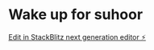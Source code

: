 # Wake up for suhoor

[Edit in StackBlitz next generation editor ⚡️](https://stackblitz.com/~/github.com/farazzy4u/sb1-dp2mpg19)
